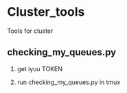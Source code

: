 # Cluster_tools
Tools for cluster

## checking_my_queues.py

1. get iyuu TOKEN

2. run checking_my_queues.py in tmux